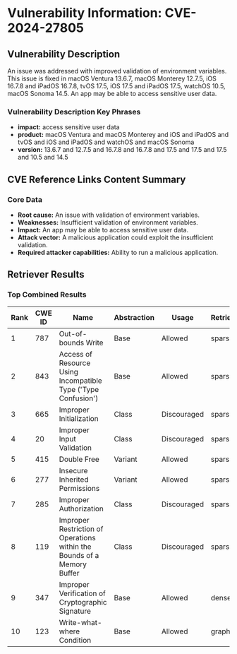 # Vulnerability Information: CVE-2024-27805

## Vulnerability Description
An issue was addressed with improved validation of environment variables. This issue is fixed in macOS Ventura 13.6.7, macOS Monterey 12.7.5, iOS 16.7.8 and iPadOS 16.7.8, tvOS 17.5, iOS 17.5 and iPadOS 17.5, watchOS 10.5, macOS Sonoma 14.5. An app may be able to access sensitive user data.

### Vulnerability Description Key Phrases
- **impact:** access sensitive user data
- **product:** macOS Ventura and macOS Monterey and iOS and iPadOS and tvOS and iOS and iPadOS and watchOS and macOS Sonoma
- **version:** 13.6.7 and 12.7.5 and 16.7.8 and 16.7.8 and 17.5 and 17.5 and 17.5 and 10.5 and 14.5

## CVE Reference Links Content Summary
### Core Data
- **Root cause:** An issue with validation of environment variables.
- **Weaknesses:** Insufficient validation of environment variables.
- **Impact:** An app may be able to access sensitive user data.
- **Attack vector:**  A malicious application could exploit the insufficient validation.
- **Required attacker capabilities:** Ability to run a malicious application.

## Retriever Results

### Top Combined Results

| Rank | CWE ID | Name | Abstraction | Usage  | Retrievers | Individual Scores |
|------|--------|------|-------------|-------|------------|-------------------|
| 1 | 787 | Out-of-bounds Write | Base | Allowed | sparse | 0.146 |
| 2 | 843 | Access of Resource Using Incompatible Type ('Type Confusion') | Base | Allowed | sparse | 0.138 |
| 3 | 665 | Improper Initialization | Class | Discouraged | sparse | 0.129 |
| 4 | 20 | Improper Input Validation | Class | Discouraged | sparse | 0.124 |
| 5 | 415 | Double Free | Variant | Allowed | sparse | 0.118 |
| 6 | 277 | Insecure Inherited Permissions | Variant | Allowed | sparse | 0.109 |
| 7 | 285 | Improper Authorization | Class | Discouraged | sparse | 0.109 |
| 8 | 119 | Improper Restriction of Operations within the Bounds of a Memory Buffer | Class | Discouraged | sparse | 0.108 |
| 9 | 347 | Improper Verification of Cryptographic Signature | Base | Allowed | dense | 0.523 |
| 10 | 123 | Write-what-where Condition | Base | Allowed | graph | 0.003 |

